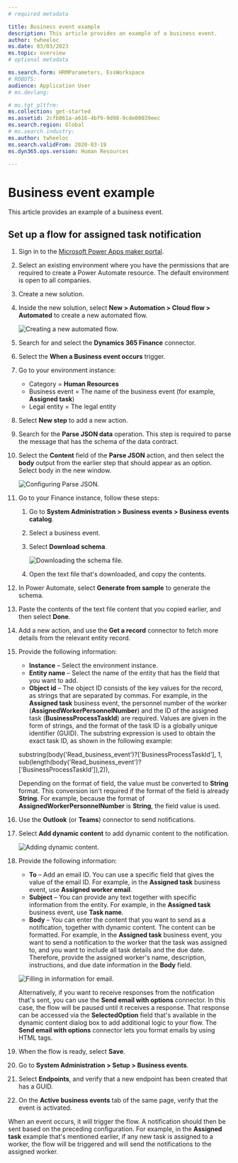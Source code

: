 ```yaml
---
# required metadata

title: Business event example
description: This article provides an example of a business event.
author: twheeloc
ms.date: 03/03/2023
ms.topic: overview
# optional metadata

ms.search.form: HRMParameters, EssWorkspace
# ROBOTS: 
audience: Application User
# ms.devlang: 

# ms.tgt_pltfrm: 
ms.collection: get-started
ms.assetid: 2cfb061a-a616-4bf9-9d98-9cde00039eec
ms.search.region: Global
# ms.search.industry: 
ms.author: twheeloc
ms.search.validFrom: 2020-03-19
ms.dyn365.ops.version: Human Resources

---
```


# Business event example

This article provides an example of a business event.

## Set up a flow for assigned task notification

1. Sign in to the [Microsoft Power Apps maker portal](https://make.powerapps.com/).
2. Select an existing environment where you have the permissions that are required to create a Power Automate resource. The default environment is open to all companies.
3. Create a new solution.
4. Inside the new solution, select **New \> Automation \> Cloud flow \> Automated** to create a new automated flow.

    ![Creating a new automated flow.](./media/Solution1.png)

5. Search for and select the **Dynamics 365 Finance** connector.
6. Select the **When a Business event occurs** trigger.

7. Go to your environment instance:

    - Category = **Human Resources**
    - Business event = The name of the business event (for example, **Assigned task**)
    - Legal entity = The legal entity

8. Select **New step** to add a new action.
9. Search for the **Parse JSON data** operation. This step is required to parse the message that has the schema of the data contract.
10. Select the **Content** field of the **Parse JSON** action, and then select the **body** output from the earlier step that should appear as an option. Select body in the new window.

    ![Configuring Parse JSON.](./media/Select-option2.png)

11. Go to your Finance instance, follow these steps:

    1. Go to **System Administration \> Business events \> Business events catalog**.
    2. Select a business event.
    3. Select **Download schema**.

        ![Downloading the schema file.](./media/Downschema3.png)

    4. Open the text file that's downloaded, and copy the contents.

8. In Power Automate, select **Generate from sample** to generate the schema.
9. Paste the contents of the text file content that you copied earlier, and then select **Done**.
10. Add a new action, and use the **Get a record** connector to fetch more details from the relevant entity record.
11. Provide the following information:

    - **Instance** – Select the environment instance.
    - **Entity name** – Select the name of the entity that has the field that you want to add.
    - **Object id** – The object ID consists of the key values for the record, as strings that are separated by commas. For example, in the **Assigned task** business event, the personnel number of the worker (**AssignedWorkerPersonnelNumber**) and the ID of the assigned task (**BusinessProcessTaskId**) are required. Values are given in the form of strings, and the format of the task ID is a globally unique identifier (GUID). The substring expression is used to obtain the exact task ID, as shown in the following example: 

    substring(body('Read_business_event')?['BusinessProcessTaskId'], 1, sub(length(body('Read_business_event')?['BusinessProcessTaskId']),2)),

    Depending on the format of field, the value must be converted to **String** format. This conversion isn't required if the format of the field is already **String**. For example, because the format of **AssignedWorkerPersonnelNumber** is **String**, the field value is used.

12. Use the **Outlook** (or **Teams**) connector to send notifications.
13. Select **Add dynamic content** to add dynamic content to the notification.

    ![Adding dynamic content.](./media/Send-email5.png)

14. Provide the following information:

    - **To** – Add an email ID. You can use a specific field that gives the value of the email ID. For example, in the **Assigned task** business event, use **Assigned worker email**.
    - **Subject** – You can provide any text together with specific information from the entity. For example, in the **Assigned task** business event, use **Task name**.
    - **Body** – You can enter the content that you want to send as a notification, together with dynamic content. The content can be formatted. For example, in the **Assigned task** business event, you want to send a notification to the worker that the task was assigned to, and you want to include all task details and the due date. Therefore, provide the assigned worker's name, description, instructions, and due date information in the **Body** field.

    ![Filling in information for email.](./media/Send-notification6.png)

    Alternatively, if you want to receive responses from the notification that's sent, you can use the **Send email with options** connector. In this case, the flow will be paused until it receives a response. That response can be accessed via the **SelectedOption** field that's available in the dynamic content dialog box to add additional logic to your flow. The **Send email with options** connector lets you format emails by using HTML tags.

15. When the flow is ready, select **Save**.
16. Go to **System Administration \> Setup \> Business events**.
17. Select **Endpoints**, and verify that a new endpoint has been created that has a GUID.
18. On the **Active business events** tab of the same page, verify that the event is activated.

When an event occurs, it will trigger the flow. A notification should then be sent based on the preceding configuration. For example, in the **Assigned task** example that's mentioned earlier, if any new task is assigned to a worker, the flow will be triggered and will send the notifications to the assigned worker.
